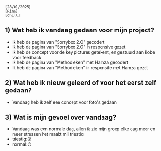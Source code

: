 `[28/01/2025]`  
`[Rina]`  
`[Chill]`

## 1) Wat heb ik vandaag gedaan voor mijn project?

- Ik heb de pagina van "Sorrybox 2.O" gecodert
- Ik heb de pagina van "Sorrybox 2.O" in responsive gezet
- Ik heb de concept voor de key pictures getekent, en gestuurd aan Kobe voor feedback
- Ik heb de pagina van "Methodieken" met Hamza gecodert
- Ik heb de pagina van "Methodieken" in responsife met Hamza gezet

## 2) Wat heb ik nieuw geleerd of voor het eerst zelf gedaan?

- Vandaag heb ik zelf een concept voor foto's gedaan

## 3) Wat is mijn gevoel over vandaag?

- Vandaag was een normale dag, allen ik zie mijn groep elke dag meer en meer stressen het maakt mij triestig
- triestig:😥
- normal:😐
